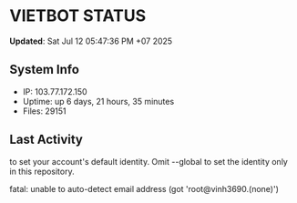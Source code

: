 # VIETBOT STATUS
**Updated**: Sat Jul 12 05:47:36 PM +07 2025

## System Info
- IP: 103.77.172.150
- Uptime: up 6 days, 21 hours, 35 minutes
- Files: 29151

## Last Activity

to set your account's default identity.
Omit --global to set the identity only in this repository.

fatal: unable to auto-detect email address (got 'root@vinh3690.(none)')
